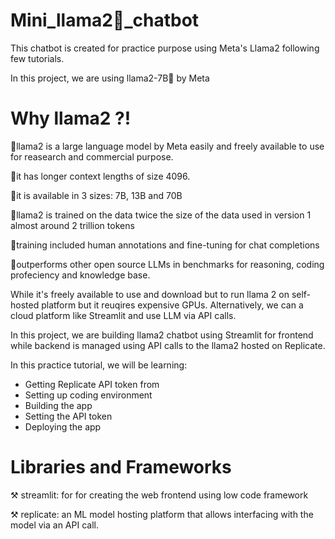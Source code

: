 # Mini_llama2🦙_chatbot
This chatbot is created for practice purpose using Meta's Llama2 following few tutorials.

In this project, we are using llama2-7B🦙 by Meta 

# Why llama2 ?!

🦙llama2 is a large language model by Meta easily and freely available to use for reasearch and commercial purpose.

🦙it has longer context lengths of size 4096.

🦙it is available in 3 sizes: 7B, 13B and 70B

🦙llama2 is trained on the data twice the size of the data used in version 1 almost around 2 trillion tokens

🦙training included human annotations and fine-tuning for chat completions

🦙outperforms other open source LLMs in benchmarks for reasoning, coding profeciency and knowledge base.

While it's freely available to use and download but to run llama 2 on self-hosted platform but it reuqires expensive GPUs.
Alternatively, we can a cloud platform like Streamlit and use LLM via API calls.

In this project, we are building llama2 chatbot using Streamlit for frontend while backend is managed using API calls to the llama2 hosted on Replicate.

In this practice tutorial, we will be learning:
- Getting Replicate API token from 
- Setting up coding environment
- Building the app
- Setting the API token
- Deploying the app

# Libraries and Frameworks

⚒️ streamlit: for for creating the web frontend using low code framework

⚒️ replicate: an ML model hosting platform that allows interfacing with the model via an API call.
